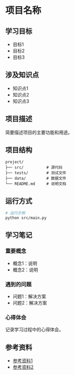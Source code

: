 # 项目名称

## 学习目标
- 目标1
- 目标2
- 目标3

## 涉及知识点
- 知识点1
- 知识点2
- 知识点3

## 项目描述
简要描述项目的主要功能和用途。

## 项目结构
```
project/
├── src/          # 源代码
├── tests/        # 测试文件
├── data/         # 数据文件
└── README.md     # 说明文档
```

## 运行方式
```bash
# 运行示例
python src/main.py
```

## 学习笔记
### 重要概念
- 概念1：说明
- 概念2：说明

### 遇到的问题
- 问题1：解决方案
- 问题2：解决方案

### 心得体会
记录学习过程中的心得体会。

## 参考资料
- [参考资料1]()
- [参考资料2]()
